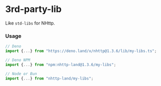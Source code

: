 # 3rd-party-lib

Like `std-libs` for NHttp.

### Usage

```ts
// Deno
import {...} from "https://deno.land/x/nhttp@1.3.6/lib/my-libs.ts";

// Deno NPM
import {...} from "npm:nhttp-land@1.3.6/my-libs";

// Node or Bun
import {...} from "nhttp-land/my-libs";
```
